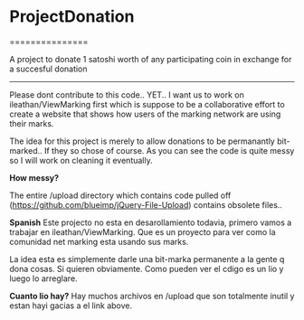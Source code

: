 <h1>ProjectDonation</h1>
===============

A project to donate 1 satoshi worth of any participating coin in exchange for a succesful donation

<hr>


Please dont contribute to this code.. YET.. I want us to work on ileathan/ViewMarking first which is suppose to be a collaborative effort to create a website that shows how users of the marking network are using their marks.

The idea for this project is merely to allow donations to be permanantly bit-marked.. If they so chose of course. As you can see the code is quite messy so I will work on cleaning it eventually.


<b>How messy?</b>

The entire /upload directory which contains code pulled off (https://github.com/blueimp/jQuery-File-Upload) contains obsolete files..





<b>Spanish</b> Este projecto no esta en desarollamiento todavia, primero vamos a trabajar en ileathan/ViewMarking. Que es un proyecto para ver como la comunidad net marking esta usando sus marks.

La idea esta es simplemente darle una bit-marka permanente a la gente q dona cosas. Si quieren obviamente. Como pueden ver el cdigo es un lio y luego lo arreglare.

<b>Cuanto lio hay?</b> Hay muchos archivos en /upload que son totalmente inutil y estan hayi gacias a el link above.
